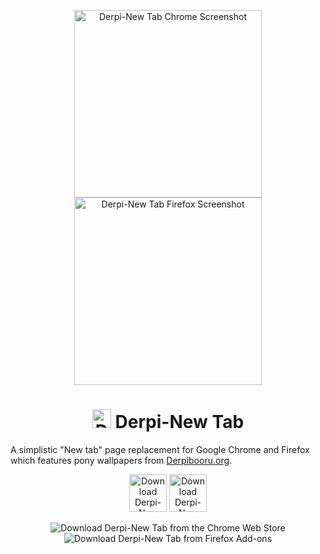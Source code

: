 <p align="center"><img src="https://raw.githubusercontent.com/ponydevs/Derpi-NewTab/master/screenshots/chrome/3_display.png" alt="Derpi-New Tab Chrome Screenshot" width="300px"> <img src="https://raw.githubusercontent.com/ponydevs/Derpi-NewTab/master/screenshots/firefox/3_display.png" alt="Derpi-New Tab Firefox Screenshot" width="300px"></p>
<h1 align="center"><img src="https://raw.githubusercontent.com/ponydevs/Derpi-NewTab/master/derpinewtab/img/64.png" alt="Derpi-New Tab Chrome Screenshot" height="30px"> Derpi-New Tab</h1>

A simplistic "New tab" page replacement for Google Chrome and Firefox which features pony wallpapers from [Derpibooru.org](http://derpibooru.org/).

<p align="center"><a href="https://chrome.google.com/webstore/detail/derpi-new-tab/noggelkbkffdifgemicnanbkghjkoipl"><img src="https://developer.chrome.com/webstore/images/ChromeWebStore_BadgeWBorder_v2_340x96.png" height="60" alt="Download Derpi-New Tab from the Chrome Web Store"></a> <a href="https://addons.mozilla.org/en-US/firefox/addon/derpi-newtab/"><img src="https://addons.cdn.mozilla.net/static/img/addons-buttons/AMO-button_1.png" height="60" alt="Download Derpi-New Tab from Firefox Add-ons"></a></p>

<p align="center"><img alt="Download Derpi-New Tab from the Chrome Web Store" src="https://img.shields.io/chrome-web-store/v/noggelkbkffdifgemicnanbkghjkoipl"> <img alt="Download Derpi-New Tab from Firefox Add-ons" src="https://img.shields.io/amo/v/derpi-newtab"></p>
